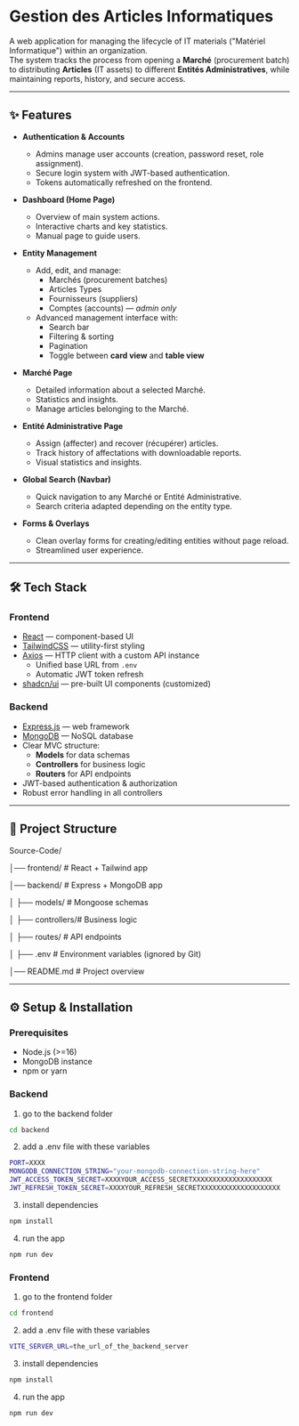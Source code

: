# Gestion des Articles Informatiques

A web application for managing the lifecycle of IT materials ("Matériel Informatique") within an organization.  
The system tracks the process from opening a **Marché** (procurement batch) to distributing **Articles** (IT assets) to different **Entités Administratives**, while maintaining reports, history, and secure access.

---

## ✨ Features

- **Authentication & Accounts**
  - Admins manage user accounts (creation, password reset, role assignment).
  - Secure login system with JWT-based authentication.
  - Tokens automatically refreshed on the frontend.

- **Dashboard (Home Page)**
  - Overview of main system actions.
  - Interactive charts and key statistics.
  - Manual page to guide users.

- **Entity Management**
  - Add, edit, and manage:
    - Marchés (procurement batches)
    - Articles Types
    - Fournisseurs (suppliers)
    - Comptes (accounts) — *admin only*
  - Advanced management interface with:
    - Search bar  
    - Filtering & sorting  
    - Pagination  
    - Toggle between **card view** and **table view**

- **Marché Page**
  - Detailed information about a selected Marché.
  - Statistics and insights.
  - Manage articles belonging to the Marché.

- **Entité Administrative Page**
  - Assign (affecter) and recover (récupérer) articles.
  - Track history of affectations with downloadable reports.
  - Visual statistics and insights.

- **Global Search (Navbar)**
  - Quick navigation to any Marché or Entité Administrative.
  - Search criteria adapted depending on the entity type.

- **Forms & Overlays**
  - Clean overlay forms for creating/editing entities without page reload.
  - Streamlined user experience.

---

## 🛠 Tech Stack

### Frontend
- [React](https://react.dev/) — component-based UI
- [TailwindCSS](https://tailwindcss.com/) — utility-first styling
- [Axios](https://axios-http.com/) — HTTP client with a custom API instance
  - Unified base URL from `.env`
  - Automatic JWT token refresh
- [shadcn/ui](https://ui.shadcn.com/) — pre-built UI components (customized)

### Backend
- [Express.js](https://expressjs.com/) — web framework
- [MongoDB](https://www.mongodb.com/) — NoSQL database
- Clear MVC structure:
  - **Models** for data schemas
  - **Controllers** for business logic
  - **Routers** for API endpoints
- JWT-based authentication & authorization
- Robust error handling in all controllers

---

## 📂 Project Structure

Source-Code/

│── frontend/ # React + Tailwind app

│── backend/ # Express + MongoDB app

│ ├── models/ # Mongoose schemas

│ ├── controllers/# Business logic

│ ├── routes/ # API endpoints

│ ├── .env # Environment variables (ignored by Git)

│── README.md # Project overview

---

## ⚙️ Setup & Installation

### Prerequisites
- Node.js (>=16)
- MongoDB instance
- npm or yarn

### Backend

1. go to the backend folder
```bash
cd backend
```
2. add a .env file with these variables
```bash
PORT=XXXX
MONGODB_CONNECTION_STRING="your-mongodb-connection-string-here"
JWT_ACCESS_TOKEN_SECRET=XXXXYOUR_ACCESS_SECRETXXXXXXXXXXXXXXXXXXXX
JWT_REFRESH_TOKEN_SECRET=XXXXYOUR_REFRESH_SECRETXXXXXXXXXXXXXXXXXXXX
```
3. install dependencies
```bash
npm install
```
4. run the app
```bash
npm run dev
```

### Frontend

1. go to the frontend folder
```bash
cd frontend
```
2. add a .env file with these variables
```bash
VITE_SERVER_URL=the_url_of_the_backend_server
```
3. install dependencies
```bash
npm install
```
4. run the app
```bash
npm run dev
```

